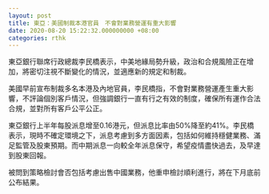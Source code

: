 ```yaml
---
layout: post
title: 東亞：美國制裁本港官員　不會對業務營運有重大影響
date: 2020-08-20 15:22:32.000000000 +08:00
categories: rthk
---
```


東亞銀行聯席行政總裁李民橋表示，中美地緣局勢升級，政治和合規風險正在增加，將密切注視不斷變化的情況，並適應新的規定和制裁。

美國早前宣布制裁多名本港及內地官員，李民橋指，不會對業務營運產生重大影響，不評論個別客戶情況，但強調銀行一直有行之有效的制度，確保所有運作合法合規，並對所有客戶公平公正。

東亞銀行上半年每股派息增至0.16港元，但派息比率由50%降至約41%。李民橋表示，現時不確定環境之下，派息考慮到多方面因素，包括如何維持穩健業務、滿足監管及股東預期。而中期派息一向較全年派息保守，希望疫情盡快過去，及早達到股東回報。

被問到策略檢討會否包括考慮出售中國業務，他重申檢討順利進行，將在下月底前公布結果。
